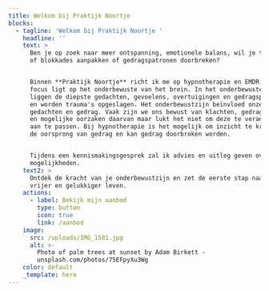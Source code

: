 ```yaml
---
title: Welkom bij Praktijk Noortje
blocks:
  - tagline: 'Welkom bij Praktijk Noortje '
    headline: ''
    text: >
      Ben je op zoek naar meer ontspanning, emotionele balans, wil je trauma's
      of blokkades aanpakken of gedragspatronen doorbreken?


      Binnen **Praktijk Noortje** richt ik me op hypnotherapie en EMDR.  Mijn
      focus ligt op het onderbewuste van het brein. In het onderbewuste brein
      liggen de diepste gedachten, gevoelens, overtuigingen en gedragspatronen
      en worden trauma's opgeslagen. Het onderbewustzijn beïnvloed onze
      gedachten en gedrag. Vaak zijn we ons bewust van klachten, gedragspatronen
      en mogelijke oorzaken daarvan maar lukt het niet om deze te veranderen of
      aan te passen. Bij hypnotherapie is het mogelijk om inzicht te krijgen in
      de oorsprong van gedrag en kan gedrag doorbroken worden.


      Tijdens een kennismakingsgesprek zal ik advies en uitleg geven over de
      mogelijkheden.
    text2: >
      Ontdek de kracht van je onderbewustzijn en zet de eerste stap naar een
      vrijer en gelukkiger leven.
    actions:
      - label: Bekijk mijn aanbod
        type: button
        icon: true
        link: /aanbod
    image:
      src: /uploads/IMG_1581.jpg
      alt: >-
        Photo of palm trees at sunset by Adam Birkett -
        unsplash.com/photos/75EFpyXu3Wg
    color: default
    _template: hero
---
```


